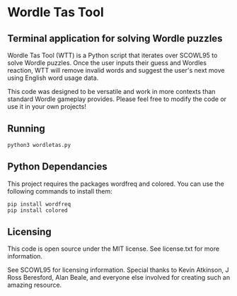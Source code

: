 # Wordle Tas Tool
## Terminal application for solving Wordle puzzles

Wordle Tas Tool (WTT) is a Python script that iterates over SCOWL95 to solve Wordle puzzles.
Once the user inputs their guess and Wordles reaction, WTT will remove invalid words and
suggest the user's next move using English word usage data.

This code was designed to be versatile and work in more contexts than standard Wordle
gameplay provides. Please feel free to modify the code or use it in your own projects!

## Running

`python3 wordletas.py`

## Python Dependancies

This project requires the packages wordfreq and colored. You can use the following commands
to install them:
```
pip install wordfreq
pip install colored
```

## Licensing

This code is open source under the MIT license. See license.txt for more information.

See SCOWL95 for licensing information. Special thanks to Kevin Atkinson, J Ross Beresford, 
Alan Beale, and everyone else involved for creating such an amazing resource.
